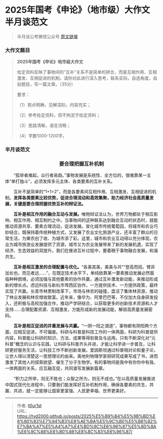 # 2025年国考《申论》（地市级）大作文半月谈范文


> 半月谈公考微信公众号 [原文链接](https://mp.weixin.qq.com/s/VS7gXrswPRexxaEu-V4Gzg)

### 大作文题目

> **2025年国考《申论》地市级大作文**
>
> 给定资料反映了事物间的“互补”关系不是简单的拼合，而是互相作用、互相激发、互相促进的机制。请你对此进行深入思考，联系实际，自选角度，自拟题目，写一篇文章。（35分）
>
> 要求：
>
> （1）观点明确，见解深刻，内容充实；
>
> （2）参考给定资料，但不拘泥于给定资料；
>
> （3）思路清晰，语言流畅；
>
> （4）字数1000-1200字。

### 半月谈范文

<h3 style="text-align: center;">要合理把握互补机制</h3>

<p>&emsp;&emsp;“孤举者难起，众行者易趋。”事物发展是系统性、全方位的，很难靠某一主体“单打独斗”，必须发挥多元主体、各类要素的互补关系。</p>

<p>&emsp;&emsp;互补不是简单的“1+1=2”，而是各要素间互相作用、互相激发、互相促进的机制。<strong>发挥各类要素比较优势，促进合理流动和高效集聚，助力经济社会高质量发展，关键是要合理把握优势互补的辩证法。</strong></p>

<p>&emsp;&emsp;<strong>互补是相互作用的融合互动与发展。</strong>唯物辩证法认为，世界万物都处于相互影响、相互作用、相互制约之中。当事物间的这种联系达到融合互动的状态时，就能推动资源共享、要素合理流动，促进发展。宣化城市传统葡萄园，将城市和农业巧妙结合，既保持着传统种植方式，又发展了农业文化旅游产业，还丰富了群众的日常生活，为果农创了收、为城市添了彩。这里，城市和农业互动得以充分体现，农业为城市旅游业发展提供了资源，城市又为农业发展带来了新的发展机遇，实现了经济、生态效益的双提升。我们在推进互补过程中，要着眼于事物融合发展，和谐共生。</p>

<p>&emsp;&emsp;<strong>互补是相互激发的合理配置与优化。</strong>“各美其美，美美与共”“登高而招，臂非加长也，而见者远……”，在既定技术水平下，单纯依靠某一要素推动发展必然面临种种困境，必须加强与其他要素的协作共赢，通过互补激发新动能，来推动形成新的增长点。虑远科技与新杭市埠西区协作，一方提供技术、一方提供政策，最终实现了共赢。长青市林票制改革下，市场与林农的碰撞，盘活了集体林资源，推动了林业发展和林农增收致富。近年来，像华为、阿里巴巴等，不仅加大自身研发投入，还积极与高校加强合作，推动产学研结合，以获取更多的创新技术资源和人才支持……合理配置资源、互相激发，方能形成新的发展动能，解锁高质量发展密码。
<p>&emsp;&emsp;<strong>互补是相互促进的并重发展与共赢。</strong>“一阴一阳之谓道”，事物都有阴阳两个方面，应相互促进，不可偏废。科研与科普是科技工作的一体两面，科研为科普提供内容，科普能让科研的知识、方法、成果等得到普及与运用。只有不断深化对“元科普”概念的认识与实践，让科研与科普齐头并进，才能让科学进一步普及，让科研更好服务生活，让科技工作不断创新发展。爱因斯坦通过科普相对论和量子论，让世人得以清楚这一思想理论的由来。奥地利物理学家把研究成果写成了书，进而激发了其他人的探索欲望、催生了分子生物学。有的事物间是我中有你你中有我、一体两面的关系，应互融互促，共同谱写发展新篇章。

<p>&emsp;&emsp;“积力之所举，则无不胜也；众智之所为，则无不成也。”在以高质量发展推进中国式现代化进程中，只要我们能发挥好互补机制作用，确保各要素的共生、共赢、共进，就一定能够让国家更富强、人民更幸福、世界更美好。</p>


---

> 作者: [t0ur1st](https://github.com/tyd2000)  
> URL: https://tyd2000.github.io/posts/2025%E5%B9%B4%E5%9B%BD%E8%80%83%E7%94%B3%E8%AE%BA%E5%9C%B0%E5%B8%82%E7%BA%A7%E5%A4%A7%E4%BD%9C%E6%96%87%E5%8D%8A%E6%9C%88%E8%B0%88%E8%8C%83%E6%96%87/  

